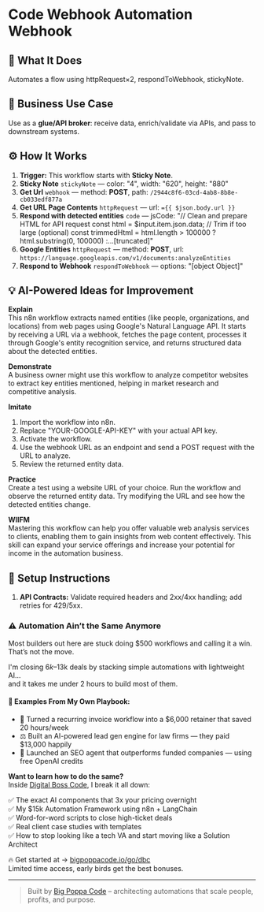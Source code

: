 # Code Webhook Automation Webhook
  ## 🚀 What It Does
  Automates a flow using httpRequest×2, respondToWebhook, stickyNote.
  
  ## 💼 Business Use Case
  Use as a **glue/API broker**: receive data, enrich/validate via APIs, and pass to downstream systems.
  
  ## ⚙️ How It Works
  1. **Trigger:** This workflow starts with **Sticky Note**.
  2. **Sticky Note** `stickyNote` — color: "4", width: "620", height: "880"
3. **Get Url** `webhook` — method: **POST**, path: `/2944c8f6-03cd-4ab8-8b8e-cb033edf877a`
4. **Get URL Page Contents** `httpRequest` — url: `={{ $json.body.url }}`
5. **Respond with detected entities** `code` — jsCode: "// Clean and prepare HTML for API request
const html = $input.item.json.data;
// Trim if too large (optional)
const trimmedHtml = html.length > 100000 ? html.substring(0, 100000) :…[truncated]"
6. **Google Entities** `httpRequest` — method: **POST**, url: `https://language.googleapis.com/v1/documents:analyzeEntities`
7. **Respond to Webhook** `respondToWebhook` — options: "[object Object]"
  
  ## 💡 AI-Powered Ideas for Improvement
  **Explain**  
This n8n workflow extracts named entities (like people, organizations, and locations) from web pages using Google's Natural Language API. It starts by receiving a URL via a webhook, fetches the page content, processes it through Google's entity recognition service, and returns structured data about the detected entities.

**Demonstrate**  
A business owner might use this workflow to analyze competitor websites to extract key entities mentioned, helping in market research and competitive analysis.

**Imitate**  
1. Import the workflow into n8n.  
2. Replace "YOUR-GOOGLE-API-KEY" with your actual API key.  
3. Activate the workflow.  
4. Use the webhook URL as an endpoint and send a POST request with the URL to analyze.  
5. Review the returned entity data.

**Practice**  
Create a test using a website URL of your choice. Run the workflow and observe the returned entity data. Try modifying the URL and see how the detected entities change.

**WIIFM**  
Mastering this workflow can help you offer valuable web analysis services to clients, enabling them to gain insights from web content effectively. This skill can expand your service offerings and increase your potential for income in the automation business.
  
  ## 🔧 Setup Instructions
  1. **API Contracts:** Validate required headers and 2xx/4xx handling; add retries for 429/5xx.
  
### ⚠️ Automation Ain’t the Same Anymore

Most builders out here are stuck doing $500 workflows and calling it a win.  
That’s not the move.  

I'm closing $6k–$13k deals by stacking simple automations with lightweight AI...  
and it takes me under 2 hours to build most of them.

#### 🧠 Examples From My Own Playbook:
- 🔁 Turned a recurring invoice workflow into a $6,000 retainer that saved 20 hours/week  
- ⚖️ Built an AI-powered lead gen engine for law firms — they paid $13,000 happily  
- 🚀 Launched an SEO agent that outperforms funded companies — using free OpenAI credits  

**Want to learn how to do the same?**  
Inside [Digital Boss Code](https://bigpoppacode.io/go/dbc), I break it all down:

✅ The exact AI components that 3x your pricing overnight  
✅ My $15k Automation Framework using n8n + LangChain  
✅ Word-for-word scripts to close high-ticket deals  
✅ Real client case studies with templates  
✅ How to stop looking like a tech VA and start moving like a Solution Architect  

🔥 Get started at → [bigpoppacode.io/go/dbc](https://bigpoppacode.io/go/dbc)  
Limited time access, early birds get the best bonuses.

---
> Built by [Big Poppa Code](https://bigpoppacode.io) – architecting automations that scale people, profits, and purpose.
  